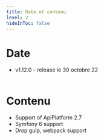 ```yaml
---
title: Date et contenu
level: 2
hideInToc: false
---
```


# Date

- v1.12.0 - release le 30 octobre 22
  <br/>
  <br/>

# Contenu

- Support of ApiPlatform 2.7
- Symfony 6 support
- Drop gulp, webpack support
